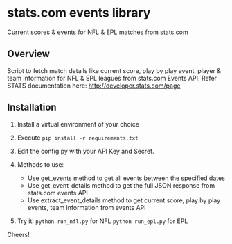 # stats.com events library
Current scores &amp; events for NFL &amp; EPL matches from stats.com

## Overview
Script to fetch match details like current score, play by play event, player & team information for NFL & EPL leagues from stats.com Events API. 
Refer STATS documentation here: http://developer.stats.com/page

## Installation

1. Install a virtual environment of your choice

2. Execute
``` pip install -r requirements.txt ```

3. Edit the config.py with your API Key and Secret.

4. Methods to use:
    - Use get_events method to get all events between the specified dates
    - Use get_event_details method to get the full JSON response from stats.com events API
    - Use extract_event_details method to get current score, play by play events, team information from events API

5. Try it!
``` python run_nfl.py ``` for NFL
``` python run_epl.py ``` for EPL

Cheers!
